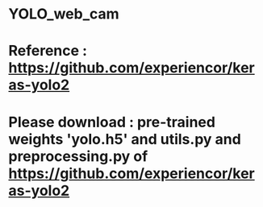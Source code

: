 # YOLO_web_cam
# Reference : https://github.com/experiencor/keras-yolo2
# Please download : pre-trained weights 'yolo.h5' and utils.py and preprocessing.py of https://github.com/experiencor/keras-yolo2
